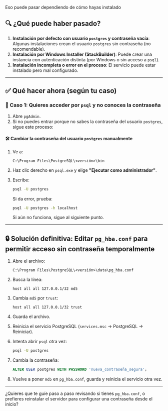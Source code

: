 Eso puede pasar dependiendo de cómo hayas instalado 

## 🔍 ¿Qué puede haber pasado?

1. **Instalación por defecto con usuario `postgres` y contraseña vacía**: Algunas instalaciones crean el usuario `postgres` sin contraseña (no recomendable).
2. **Instalación por Windows Installer (StackBuilder)**: Puede crear una instancia con autenticación distinta (por Windows o sin acceso a `psql`).
3. **Instalación incompleta o error en el proceso**: El servicio puede estar instalado pero mal configurado.

---

## ✅ Qué hacer ahora (según tu caso)

### 🔹 Caso 1: Quieres acceder por `psql` y no conoces la contraseña

1. Abre `pgAdmin`.
2. Si no puedes entrar porque no sabes la contraseña del usuario `postgres`, sigue este proceso:

#### 🛠️ Cambiar la contraseña del usuario `postgres` manualmente

1. Ve a:

    ```
    C:\Program Files\PostgreSQL\<versión>\bin
    ```
2. Haz clic derecho en `psql.exe` y elige **"Ejecutar como administrador"**.
3. Escribe:

    ```bash
    psql -U postgres
    ```

    Si da error, prueba:

    ```bash
    psql -U postgres -h localhost
    ```

    Si aún no funciona, sigue al siguiente punto.

---

## 🔒 Solución definitiva: Editar `pg_hba.conf` para permitir acceso sin contraseña temporalmente

1. Abre el archivo:

    ```
    C:\Program Files\PostgreSQL\<versión>\data\pg_hba.conf
    ```

2. Busca la línea:

    ```
    host all all 127.0.0.1/32 md5
    ```

3. Cambia `md5` por `trust`:

    ```
    host all all 127.0.0.1/32 trust
    ```

4. Guarda el archivo.
5. Reinicia el servicio PostgreSQL (`services.msc` → PostgreSQL → Reiniciar).
6. Intenta abrir `psql` otra vez:

    ```bash
    psql -U postgres
    ```

7. Cambia la contraseña:

    ```sql
    ALTER USER postgres WITH PASSWORD 'nueva_contraseña_segura';
    ```

8. Vuelve a poner `md5` en `pg_hba.conf`, guarda y reinicia el servicio otra vez.

---

¿Quieres que te guíe paso a paso revisando si tienes `pg_hba.conf`, o prefieres reinstalar el servidor para configurar una contraseña desde el inicio?